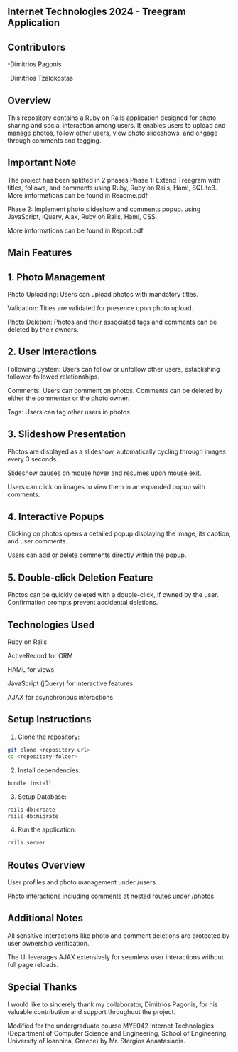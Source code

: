 ## Internet Technologies 2024 - Treegram Application

## Contributors

-Dimitrios Pagonis

-Dimitrios Tzalokostas

## Overview

This repository contains a Ruby on Rails application designed for photo sharing and social interaction among users. It enables users to upload and manage photos, follow other users, view photo slideshows, and engage through comments and tagging.

## Important Note
The project has been splitted in 2 phases
Phase 1: Extend Treegram with titles, follows, and comments using Ruby, Ruby on Rails, Haml, SQLite3.
More imformations can be found in Readme.pdf

Phase 2: Implement photo slideshow and comments popup. using JavaScript, jQuery, Ajax, Ruby on Rails, Haml, CSS.

More imformations can be found in Report.pdf


## Main Features

## 1. Photo Management

 Photo Uploading: Users can upload photos with mandatory titles.

 Validation: Titles are validated for presence upon photo upload.

 Photo Deletion: Photos and their associated tags and comments can be deleted by their owners.

## 2. User Interactions

 Following System: Users can follow or unfollow other users, establishing follower-followed relationships.

 Comments: Users can comment on photos. Comments can be deleted by either the commenter or the photo owner.

 Tags: Users can tag other users in photos.

## 3. Slideshow Presentation

 Photos are displayed as a slideshow, automatically cycling through images every 3 seconds.

 Slideshow pauses on mouse hover and resumes upon mouse exit.

 Users can click on images to view them in an expanded popup with comments.

## 4. Interactive Popups

 Clicking on photos opens a detailed popup displaying the image, its caption, and user comments.

 Users can add or delete comments directly within the popup.

## 5. Double-click Deletion Feature

 Photos can be quickly deleted with a double-click, if owned by the user. Confirmation prompts prevent accidental deletions.

## Technologies Used

Ruby on Rails

ActiveRecord for ORM

HAML for views

JavaScript (jQuery) for interactive features

AJAX for asynchronous interactions

## Setup Instructions

1. Clone the repository:

 ``` bash
git clone <repository-url>
cd <repository-folder>
 ```

2. Install dependencies:

`bundle install`

3. Setup Database:
``` bash
rails db:create
rails db:migrate
```
4. Run the application:
```bash
rails server
```
## Routes Overview

User profiles and photo management under /users

Photo interactions including comments at nested routes under /photos

## Additional Notes

All sensitive interactions like photo and comment deletions are protected by user ownership verification.

The UI leverages AJAX extensively for seamless user interactions without full page reloads.

## Special Thanks
I would like to sincerely thank my collaborator, Dimitrios Pagonis, for his valuable contribution and support throughout the project.

Modified for the undergraduate course MYE042 Internet Technologies (Department of Computer Science and 
Engineering, School of Engineering, University of Ioannina, Greece) by Mr. Stergios Anastasiadis. 
